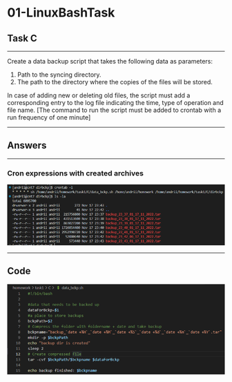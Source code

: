 # 01-LinuxBashTask

## Task C

***
Create a data backup script that takes the following data as parameters:

1. Path to the syncing directory.
2. The path to the directory where the copies of the files will be stored.

In case of adding new or deleting old files, the script must add a corresponding entry to the log file indicating the time, type of operation and file name. [The command to run the script must be added to crontab with a run frequency of one minute]

***

## Answers

***

### Cron expressions with created archives

![cron.png](./img/cron.png)
***

## Code

![script.png](./img/script.png)

